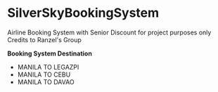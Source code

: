# SilverSkyBookingSystem
Airline Booking System with Senior Discount for project purposes only
Credits to Ranzel's Group

**Booking System Destination**
- MANILA TO LEGAZPI
- MANILA TO CEBU
- MANILA TO DAVAO
